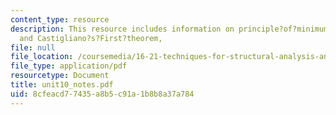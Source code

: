 ```yaml
---
content_type: resource
description: This resource includes information on principle?of?minimum?potential?energy,
  and Castigliano?s?First?theorem,
file: null
file_location: /coursemedia/16-21-techniques-for-structural-analysis-and-design-spring-2005/8cfeacd77435a8b5c91a1b8b8a37a784_unit10_notes.pdf
file_type: application/pdf
resourcetype: Document
title: unit10_notes.pdf
uid: 8cfeacd7-7435-a8b5-c91a-1b8b8a37a784
---
```

